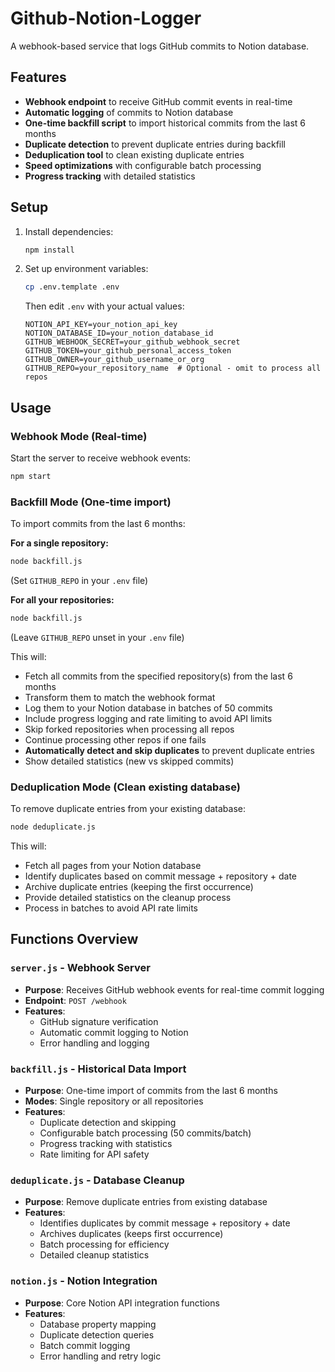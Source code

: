 # Github-Notion-Logger

A webhook-based service that logs GitHub commits to Notion database.

## Features

- **Webhook endpoint** to receive GitHub commit events in real-time
- **Automatic logging** of commits to Notion database
- **One-time backfill script** to import historical commits from the last 6 months
- **Duplicate detection** to prevent duplicate entries during backfill
- **Deduplication tool** to clean existing duplicate entries
- **Speed optimizations** with configurable batch processing
- **Progress tracking** with detailed statistics

## Setup

1. Install dependencies:
   ```bash
   npm install
   ```

2. Set up environment variables:
   ```bash
   cp .env.template .env
   ```
   Then edit `.env` with your actual values:
   ```
   NOTION_API_KEY=your_notion_api_key
   NOTION_DATABASE_ID=your_notion_database_id
   GITHUB_WEBHOOK_SECRET=your_github_webhook_secret
   GITHUB_TOKEN=your_github_personal_access_token
   GITHUB_OWNER=your_github_username_or_org
   GITHUB_REPO=your_repository_name  # Optional - omit to process all repos
   ```

## Usage

### Webhook Mode (Real-time)
Start the server to receive webhook events:
```bash
npm start
```

### Backfill Mode (One-time import)
To import commits from the last 6 months:

**For a single repository:**
```bash
node backfill.js
```
(Set `GITHUB_REPO` in your `.env` file)

**For all your repositories:**
```bash
node backfill.js
```
(Leave `GITHUB_REPO` unset in your `.env` file)

This will:
- Fetch all commits from the specified repository(s) from the last 6 months
- Transform them to match the webhook format
- Log them to your Notion database in batches of 50 commits
- Include progress logging and rate limiting to avoid API limits
- Skip forked repositories when processing all repos
- Continue processing other repos if one fails
- **Automatically detect and skip duplicates** to prevent duplicate entries
- Show detailed statistics (new vs skipped commits)

### Deduplication Mode (Clean existing database)
To remove duplicate entries from your existing database:

```bash
node deduplicate.js
```

This will:
- Fetch all pages from your Notion database
- Identify duplicates based on commit message + repository + date
- Archive duplicate entries (keeping the first occurrence)
- Provide detailed statistics on the cleanup process
- Process in batches to avoid API rate limits

## Functions Overview

### `server.js` - Webhook Server
- **Purpose**: Receives GitHub webhook events for real-time commit logging
- **Endpoint**: `POST /webhook`
- **Features**: 
  - GitHub signature verification
  - Automatic commit logging to Notion
  - Error handling and logging

### `backfill.js` - Historical Data Import
- **Purpose**: One-time import of commits from the last 6 months
- **Modes**: Single repository or all repositories
- **Features**:
  - Duplicate detection and skipping
  - Configurable batch processing (50 commits/batch)
  - Progress tracking with statistics
  - Rate limiting for API safety

### `deduplicate.js` - Database Cleanup
- **Purpose**: Remove duplicate entries from existing database
- **Features**:
  - Identifies duplicates by commit message + repository + date
  - Archives duplicates (keeps first occurrence)
  - Batch processing for efficiency
  - Detailed cleanup statistics

### `notion.js` - Notion Integration
- **Purpose**: Core Notion API integration functions
- **Features**:
  - Database property mapping
  - Duplicate detection queries
  - Batch commit logging
  - Error handling and retry logic
